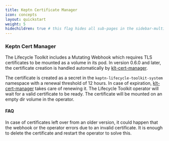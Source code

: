 ```yaml
---
title: Keptn Certificate Manager
icon: concepts
layout: quickstart
weight: 5
hidechildren: true # this flag hides all sub-pages in the sidebar-multicard.html
---
```


### Keptn Cert Manager

The Lifecycle Toolkit includes a Mutating Webhook which requires TLS certificates to be mounted as a volume in its pod. In version 0.6.0 and later, the certificate creation
is handled automatically by [klt-cert-manager](https://github.com/keptn/lifecycle-toolkit/blob/main/klt-cert-manager/README.md).

The certificate is created as a secret in the `keptn-lifecycle-toolkit-system` namespace with a renewal threshold of 12 hours. In case of expiration, [klt-cert-manager](https://github.com/keptn/lifecycle-toolkit/blob/main/klt-cert-manager/README.md) takes care of renewing it. The Lifecycle Toolkit operator will wait for a valid certificate to be ready.
The certificate will be mounted on an empty dir volume in the operator.

#### FAQ
In case of certificates left over from an older version, it could happen that the webhook or the operator errors due to an invalid certificate. It is enough to delete the certificate and restart the operator to solve this.

